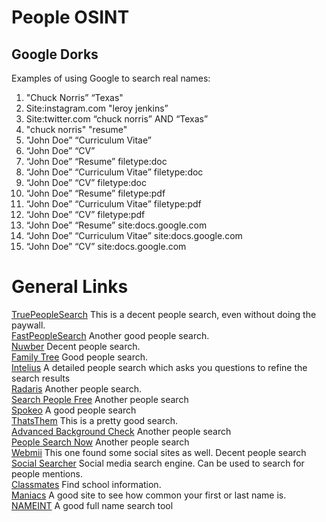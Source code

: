 # People OSINT

## Google Dorks
Examples of using Google to search real names:

1. "Chuck Norris” “Texas"
2. Site:instagram.com "leroy jenkins”
3. Site:twitter.com “chuck norris” AND “Texas”
4. "chuck norris" "resume"
5. "John Doe” “Curriculum Vitae”
6. “John Doe” “CV”
7. “John Doe” “Resume” filetype:doc
8. “John Doe” “Curriculum Vitae” filetype:doc
9. “John Doe” “CV” filetype:doc
10. “John Doe” “Resume” filetype:pdf
11. “John Doe” “Curriculum Vitae” filetype:pdf
12. “John Doe” “CV” filetype:pdf
13. “John Doe” “Resume” site:docs.google.com
14. “John Doe” “Curriculum Vitae” site:docs.google.com
15. “John Doe” “CV” site:docs.google.com

# General Links
[TruePeopleSearch](https://truepeoplesearch.com/) This is a decent people search, even without doing the paywall. \
[FastPeopleSearch](https://fastpeoplesearch.com/) Another good people search. \
[Nuwber](https://nuwber.com/) Decent people search. \
[Family Tree](https://www.familytreenow.com) Good people search. \
[Intelius](https://intelius.com/) A detailed people search which asks you questions to refine the search results \
[Radaris](https://radaris.com/) Another people search. \
[Search People Free](https://searchpeoplefree.com/) Another people search \
[Spokeo](https://www.spokeo.com) A good people search \
[ThatsThem](https://thatsthem.com/) This is a pretty good search. \
[Advanced Background Check](https://advancedbackgroundchecks.com/) Another people search \
[People Search Now](https://peoplesearchnow.com/) Another people search \
[Webmii](https://webmii.com/) This one found some social sites as well. Decent people search \
[Social Searcher](https://social-searcher.com/) Social media search engine. Can be used to search for people mentions. \
[Classmates](https://www.classmates.com) Find school information. \
[Maniacs](Maniacs.info) A good site to see how common your first or last name is. \
[NAMEINT](https://seintpl.github.io/NAMINT) A good full name search tool











